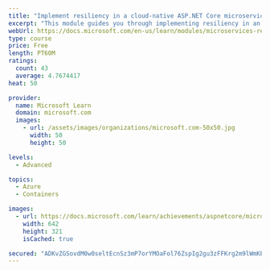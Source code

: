 ```yaml
---
title: "Implement resiliency in a cloud-native ASP.NET Core microservice"
excerpt: "This module guides you through implementing resiliency in an ASP.NET Core microservices app in Azure Kubernetes Service."
webUrl: https://docs.microsoft.com/en-us/learn/modules/microservices-resiliency-aspnet-core/
type: course
price: Free
length: PT60M
ratings:
  count: 43
  average: 4.7674417
heat: 50

provider:
  name: Microsoft Learn
  domain: microsoft.com
  images:
    - url: /assets/images/organizations/microsoft.com-50x50.jpg
      width: 50
      height: 50

levels:
  - Advanced

topics:
  - Azure
  - Containers

images:
  - url: https://docs.microsoft.com/learn/achievements/aspnetcore/microservices-resiliency-aspnet-core-social.png
    width: 642
    height: 321
    isCached: true

secured: "ADKvZGSovdM0w0seltEcnSz3mP7orYMOaFol76ZspIg2gu3zFFKrg2m9lWmKPryS2YQ/9Rpat+3oMtMHJ8g0Ooq+u/Bjp46/WHn+QybPY0sMkYoPijZ7S1yIEfjXKFSeJ3547kda43gnagNzrJLNSxQ45QeW1lkJ2NRUzKaEMJ9bXEou/B3vn41+rTnmMt+MacJNeghzfg7AckIsBBIrUsKBLjZNFUwXLNR8PBlJWKaudSS5HP3Ray9IbiQhjJAt6/uu9qdMtS3dU9FJ1NlP5SXxsgM5oClPL4GtUYnCO8Qgaa27n9qSVrizEH4Dwg91M+3ZwAvE1et+USgXsOf0VtoLb2GVusI9SE5KbVi3hCVUvzOb4ehcdCxdQcSSL6EvgwVxqYHbF/YLH3TaPUl/SHFdVvcqQrEPpglP9y1mwcQ=;JoPDLLYUj4FP0n4dNkqo0A=="
---
```



